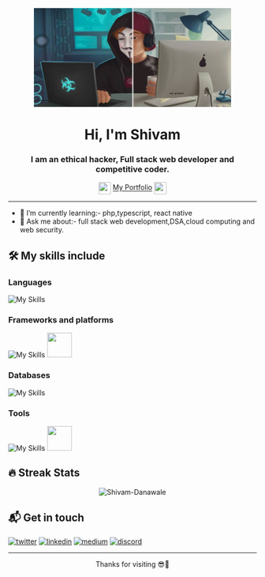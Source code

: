 <div align="center">
<img align="center" height="200px" width="400px" src="https://github.com/shivam1317/shivam1317/blob/main/273152153_276956157871047_5000497609934890823_n.png"/>
</div>
<h1 align="center">Hi, I'm Shivam</h1>
<h3 align="center">I am an ethical hacker, Full stack web developer and competitive coder.</h3>
<div align="center">
  <img src="https://cdn.discordapp.com/emojis/619643456310083656.gif?size=160&quality=lossless" align="center" height="25px" width="25px"/>
<a href="https://0xsh1v4m.netlify.app/" target="_blank" align="center">My Portfolio</a>
  <img src="https://cdn.discordapp.com/emojis/619643456310083656.gif?size=160&quality=lossless" align="center" height="25px" width="25px"/>
</div>

-----
- 🌱 I’m currently learning:- php,typescript, react native
- 💬 Ask me about:- full stack web development,DSA,cloud computing and web security.

## 🛠 My skills include

### Languages

![My Skills](https://skills.thijs.gg/icons?i=cpp,html,css,js,ts,python,php,java&theme=dark) 

### Frameworks and platforms

![My Skills](https://skills.thijs.gg/icons?i=react,nextjs,nodejs,express,tailwind,bootstrap,aws,azure,linux,materialui&theme=dark)
<img height="50" width="50" src="https://www.coffeeclass.io/logos/chakra-ui.png"/>

### Databases

![My Skills](https://skills.thijs.gg/icons?i=mysql,mongodb,firebase&theme=dark)

### Tools

![My Skills](https://skills.thijs.gg/icons?i=git,github,md,vscode,netlify,vercel&theme=dark)
<img height="50" width="50" src="https://pbs.twimg.com/profile_images/1269490744609341442/MaweGLMN_400x400.png"/>

## 🔥 Streak Stats
<p align="center"><img src="https://github-readme-streak-stats.herokuapp.com/?user=shivam1317&theme=black-ice" alt="Shivam-Danawale"  /></p>

## 📬 Get in touch

<p>
<a href="https://twitter.com/0xSH1V4M" target="_blank"><img align="center" src="https://raw.githubusercontent.com/rahuldkjain/github-profile-readme-generator/master/src/images/icons/Social/twitter.svg" alt="twitter" height="30" width="40" /></a>
<a href="https://linkedin.com/in/shivam-danawale-b9a8a21b4" target="_blank"><img align="center" src="https://raw.githubusercontent.com/rahuldkjain/github-profile-readme-generator/master/src/images/icons/Social/linked-in-alt.svg" alt="linkedin" height="30" width="40" /></a>
<a href="https://medium.com/@0xSH1V4M" target="_blank"><img align="center" src="https://cdn.mos.cms.futurecdn.net/uazw6gFQuEC29mxMM55Tpb-320-80.jpg" alt="medium" height"30" width="40"/></a>
<a href="https://dsc.gg/w3_4re_n00bs" target="_blank"><img align="center" src="https://skills.thijs.gg/icons?i=discord&theme=dark" height="30" width="40" alt="discord"/></a>
</p>

----

<p align="center">
Thanks for visiting 😎🤝
</p>

